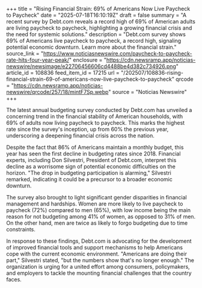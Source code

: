 +++
title = "Rising Financial Strain: 69% of Americans Now Live Paycheck to Paycheck"
date = "2025-07-18T16:10:19Z"
draft = false
summary = "A recent survey by Debt.com reveals a record high of 69% of American adults are living paycheck to paycheck, highlighting a growing financial crisis and the need for systemic solutions."
description = "Debt.com survey shows 69% of Americans live paycheck to paycheck, a record high, signaling potential economic downturn. Learn more about the financial strain."
source_link = "https://www.noticiasnewswire.com/paycheck-to-paycheck-rate-hits-four-year-peak/"
enclosure = "https://cdn.newsramp.app/noticias-newswire/newsimage/e22706456606cd4488be4d382c734926.png"
article_id = 108836
feed_item_id = 17215
url = "/202507/108836-rising-financial-strain-69-of-americans-now-live-paycheck-to-paycheck"
qrcode = "https://cdn.newsramp.app/noticias-newswire/qrcode/257/18/mintF7Sp.webp"
source = "Noticias Newswire"
+++

<p>The latest annual budgeting survey conducted by Debt.com has unveiled a concerning trend in the financial stability of American households, with 69% of adults now living paycheck to paycheck. This marks the highest rate since the survey's inception, up from 60% the previous year, underscoring a deepening financial crisis across the nation.</p><p>Despite the fact that 86% of Americans maintain a monthly budget, this year has seen the first decline in budgeting rates since 2018. Financial experts, including Don Silvestri, President of Debt.com, interpret this decline as a worrisome sign of potential economic difficulties on the horizon. "The drop in budgeting participation is alarming," Silvestri remarked, indicating it could be a precursor to a broader economic downturn.</p><p>The survey also brought to light significant gender disparities in financial management and hardships. Women are more likely to live paycheck to paycheck (72%) compared to men (65%), with low income being the main reason for not budgeting among 41% of women, as opposed to 31% of men. On the other hand, men are twice as likely to forgo budgeting due to time constraints.</p><p>In response to these findings, Debt.com is advocating for the development of improved financial tools and support mechanisms to help Americans cope with the current economic environment. "Americans are doing their part," Silvestri stated, "but the numbers show that's no longer enough." The organization is urging for a united effort among consumers, policymakers, and employers to tackle the mounting financial challenges that the country faces.</p>
